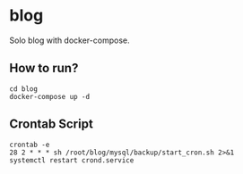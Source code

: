 # blog
Solo blog with docker-compose.

## How to run?
```shell
cd blog
docker-compose up -d
```

## Crontab Script
```shell
crontab -e
28 2 * * * sh /root/blog/mysql/backup/start_cron.sh 2>&1
systemctl restart crond.service
```

